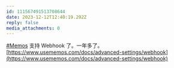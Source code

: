 ```yaml
---
id: 111567491513708644
date: 2023-12-12T12:40:19.292Z
reply: false
media_attachments: 0
---
```


[#Memos](https://e5n.cc/tags/Memos) 支持 Webhook 了。一年多了。  
[https://www.usememos.com/docs/advanced-settings/webhook](https://www.usememos.com/docs/advanced-settings/webhook)

